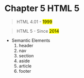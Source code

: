 # Chapter 5 HTML 5

> HTML 4.01 - <mark>1999</mark>

> HTML 5 - Since <mark>2014</mark>

- Semantic Elements
    1.  header
    2.  nav
    3.  section
    4.  aside
    5.  article
    6.  footer
    

